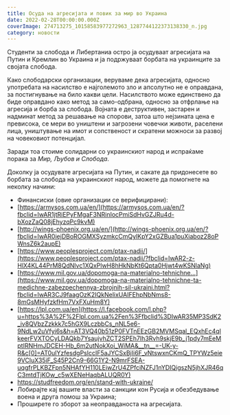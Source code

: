 ```yaml
---
title: Осуда на агресијата и повик за мир во Украина
date: 2022-02-28T00:00:00.000Z
coverImage: 274713275_10158583977272963_1287744122373138330_n.jpg
category: новости
---
```


Студенти за слобода и Либертаниа остро ја осудуваат агресијата на Путин и Кремлин во Украина и ја подржуваат борбата на украинците за својата слобода.

Како слободарски организации, веруваме дека агресијата, односно употребата на насилство е најголемото зло и апсолутно не е оправдана, за постигнување на било какви цели. Насилството може единствено да биде оправдано како метод за само-одбрана, односно за отфрлање на агресија и борба за слобода. Војната е деструктивен, застарен и надминат метод за решавање на спорови, затоа што нејзината цена е превисока, се мери во уништени и загрозени човечки животи, раселени лица, уништување на имот и сопственост и скратени можноси за развој на човековиот потенцијал.

Заради тоа стоиме солидарни со украинскиот народ и испраќаме порака за _Мир, Љубов и Слобода_.

Доколку ја осудувате агресијата на Путин, и сакате да придонесете во борбата за слобода на украинскиот народ, можете да помогнете на неколку начини:

- Финансиски (овие организации се верифицирани):
- [https://armysos.com.ua/en/](https://armysos.com.ua/en/?fbclid=IwAR1jtRiEPyFMgaF3NRinIocPmiSdHvGZJRu4d-bXozZaQ08jEhyzqPc9kvM)
- [http://wings-phoenix.org.ua/en/](http://wings-phoenix.org.ua/en/?fbclid=IwAR0iejDBoROGMXSyzmkcCmQylKpY2xGZBua1puXiaboz28oPWnsZ6k2aupE)
- [https://www.peoplesproject.com/ptax-nadii/](https://www.peoplesproject.com/ptax-nadii/?fbclid=IwAR2-z-HlX4KL44PrM8QdNlvc1XQxPlwH8hHkNbKt6Qpta0Hjwt4wKSNlaNg)
- [https://www.mil.gov.ua/dopomoga-na-materialno-tehnichne...](https://www.mil.gov.ua/dopomoga-na-materialno-tehnichne-ta-medichne-zabezpechennya-zbrojnih-sil-ukraini.html?fbclid=IwAR3CJ9faagOzK2IQkNelixUAIFEhpNbNms8-8mGsMHyfzkfHm7VxFXuHm8Y)
- [https://lpl.com.ua/en](https://l.facebook.com/l.php?u=https%3A%2F%2Flpl.com.ua%2Fen%3Ffbclid%3DIwAR35MP3SdK2_iv8QVbzZzkkk7c5hGX9LczbbCs_nNL5e6-9NdLw2uVfyi6s&h=AT3VQ40b51zP0FVTnEEzGB2MVMSqal_EQxhEc4qlkeerFVXTOCyLDAQkb7YsaujvhZCT2SPEh7Ih3Rvh9skjE9b_j1pdy7mEeMptIRNHmJDCEH-Hb_6m2utNokXoi_WiMA&__tn__=-UK-y-R&c[0]=AT0ulYzfesdgPslccIF5aJYCSxBjIi6F_vNtswxnCKmQ_TPYWz5eie9VCluX35iF_S45P2Cn9-66G1Y2-N9mrFSEA-uqgfrPLKBZFpn5NHAfYH110LEiwZrU4ZPfciNZFJ1nYDIQigszN5jhXJR46qC3mtdTjKOw_c5wXENeHaqbALUQR0Y)
- https://studfreedom.org/en/stand-with-ukraine/
- Лобирајте кај вашите власти за санкции кон Русија и обезбедување воена и друга помош за Украина;
- Проширете го зборот за неоправданоста на агресијата.
